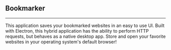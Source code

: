 ## Bookmarker

***

This application saves your bookmarked websites in an easy to use UI. Built with Electron, this hybrid  application has the ability to perform HTTP requests, but behaves as a native desktop app. Store and open your favorite websites in your operating system's default browser!
